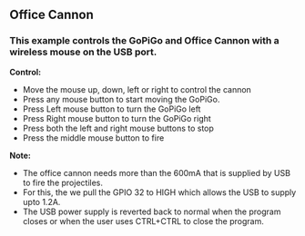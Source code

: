 ## Office Cannon
### This example controls the GoPiGo and Office Cannon with a wireless mouse on the USB port.

**Control:**

- Move the mouse up, down, left or right to control the cannon
- Press any mouse button to start moving the GoPiGo.
- Press Left mouse button to turn the GoPiGo left
- Press Right mouse button to turn the GoPiGo right
- Press both the left and right mouse buttons to stop
- Press the middle mouse button to fire

**Note:**

- The office cannon needs more than the 600mA that is supplied by USB to fire the projectiles.
- For this, the we pull the GPIO 32 to HIGH which allows the USB to supply upto 1.2A.
- The USB power supply is reverted back to normal when the program closes or when the user uses CTRL+CTRL to close the program.